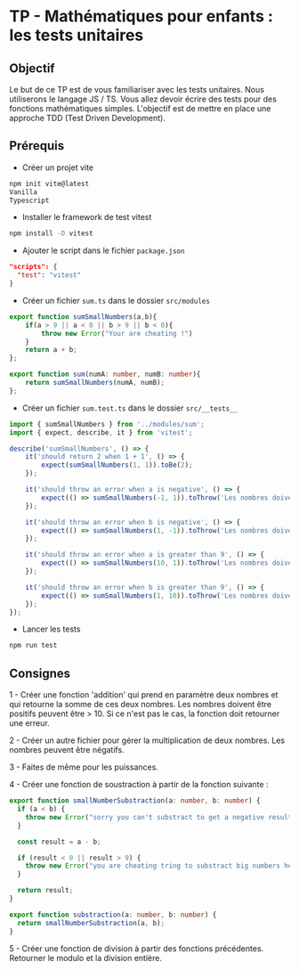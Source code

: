 # TP - Mathématiques pour enfants : les tests unitaires

## Objectif

Le but de ce TP est de vous familiariser avec les tests unitaires. Nous utiliserons le langage JS / TS. Vous allez devoir écrire des tests pour des fonctions mathématiques simples. L'objectif est de mettre en place une approche TDD (Test Driven Development).

## Prérequis

- Créer un projet vite  
```bash
npm init vite@latest
Vanilla
Typescript
```

- Installer le framework de test vitest  
```bash
npm install -D vitest
```

- Ajouter le script dans le fichier `package.json`  
```json
"scripts": {
  "test": "vitest"
}
```

- Créer un fichier `sum.ts` dans le dossier `src/modules`  
```typescript
export function sumSmallNumbers(a,b){
    if(a > 9 || a < 0 || b > 9 || b < 0){
        throw new Error("Your are cheating !")
    }
    return a + b;  
};

export function sum(numA: number, numB: number){
    return sumSmallNumbers(numA, numB);
};
```

- Créer un fichier `sum.test.ts` dans le dossier `src/__tests__`  
```typescript
import { sumSmallNumbers } from '../modules/sum';
import { expect, describe, it } from 'vitest';

describe('sumSmallNumbers', () => {
    it('should return 2 when 1 + 1', () => {
        expect(sumSmallNumbers(1, 1)).toBe(2);
    });

    it('should throw an error when a is negative', () => {
        expect(() => sumSmallNumbers(-1, 1)).toThrow('Les nombres doivent être positifs');
    });

    it('should throw an error when b is negative', () => {
        expect(() => sumSmallNumbers(1, -1)).toThrow('Les nombres doivent être positifs');
    });

    it('should throw an error when a is greater than 9', () => {
        expect(() => sumSmallNumbers(10, 1)).toThrow('Les nombres doivent être inférieurs à 10');
    });

    it('should throw an error when b is greater than 9', () => {
        expect(() => sumSmallNumbers(1, 10)).toThrow('Les nombres doivent être inférieurs à 10');
    });
});
```

- Lancer les tests  
```bash
npm run test
```

## Consignes

1 - Créer une fonction 'addition' qui prend en paramètre deux nombres et qui retourne la somme de ces deux nombres.
Les nombres doivent être positifs peuvent être > 10. Si ce n'est pas le cas, la fonction doit retourner une erreur.

2 - Créer un autre fichier pour gérer la multiplication de deux nombres. Les nombres peuvent être négatifs.

3 - Faites de même pour les puissances.

4 - Créer une fonction de soustraction à partir de la fonction suivante :
```typescript
export function smallNumberSubstraction(a: number, b: number) {
  if (a < b) {
    throw new Error("sorry you can't substract to get a negative result");
  }

  const result = a - b;

  if (result < 0 || result > 9) {
    throw new Error("you are cheating tring to substract big numbers here");
  }

  return result;
}

export function substraction(a: number, b: number) {
  return smallNumberSubstraction(a, b);
}
```

5 - Créer une fonction de division à partir des fonctions précédentes. Retourner le modulo et la division entière.
